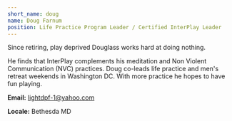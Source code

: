 ```yaml
---
short_name: doug
name: Doug Farnum
position: Life Practice Program Leader / Certified InterPlay Leader
---
```


Since retiring, play deprived Douglass works hard at doing nothing.

He finds that InterPlay complements his meditation
and Non Violent Communication (NVC) practices.
Doug co-leads life practice and men's retreat weekends in Washington DC.
With more practice he hopes to have fun playing.

**Email:** <lightdpf-1@yahoo.com>

**Locale:** Bethesda MD
